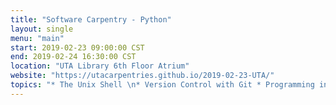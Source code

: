 ```yaml
---
title: "Software Carpentry - Python"
layout: single
menu: "main"
start: 2019-02-23 09:00:00 CST
end: 2019-02-24 16:30:00 CST
location: "UTA Library 6th Floor Atrium"
website: "https://utacarpentries.github.io/2019-02-23-UTA/"
topics: "* The Unix Shell \n* Version Control with Git * Programming in Python *"
---
```

